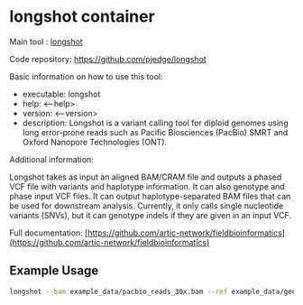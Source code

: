 # longshot container

Main tool : [longshot](https://github.com/pjedge/longshot)

Code repository: https://github.com/pjedge/longshot

Basic information on how to use this tool:
- executable: longshot
- help: <--help>
- version: <--version>
- description: Longshot is a variant calling tool for diploid genomes using long error-prone reads such as Pacific Biosciences (PacBio) SMRT and Oxford Nanopore Technologies (ONT).

Additional information: 

Longshot takes as input an aligned BAM/CRAM file and outputs a phased VCF file with variants and haplotype information. It can also genotype and phase input VCF files. It can output haplotype-separated BAM files that can be used for downstream analysis. Currently, it only calls single nucleotide variants (SNVs), but it can genotype indels if they are given in an input VCF.

Full documentation: [https://github.com/artic-network/fieldbioinformatics](https://github.com/artic-network/fieldbioinformatics)

## Example Usage

```bash
longshot --bam example_data/pacbio_reads_30x.bam --ref example_data/genome.fa --out example_data/longshot_output.vcf
```
